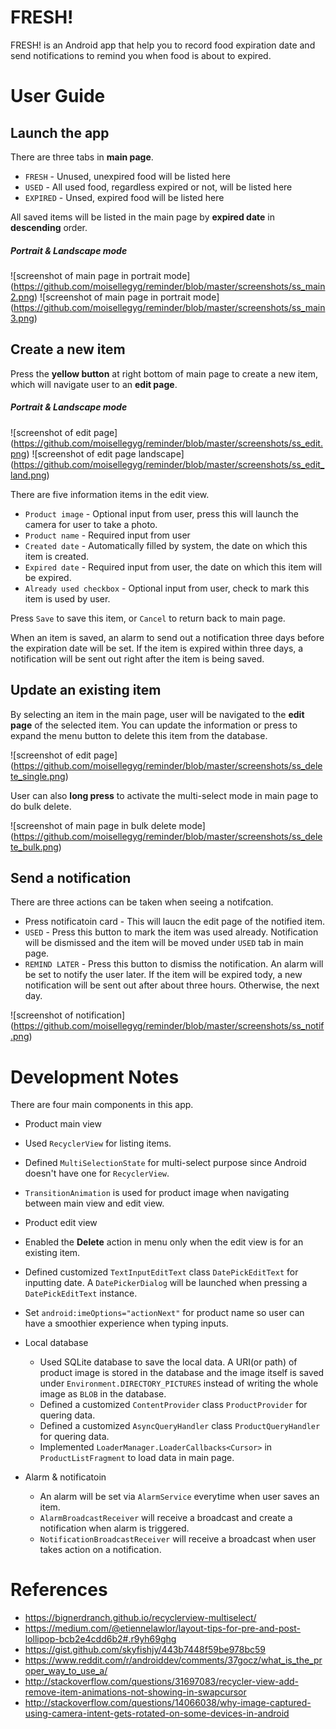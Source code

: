 # FRESH!
FRESH! is an Android app that help you to record food expiration date and send notifications to remind you when food is about to expired.

# User Guide
## Launch the app
There are three tabs in **main page**.
- `FRESH` - Unused, unexpired food will be listed here
- `USED` - All used food, regardless expired or not, will be listed here
- `EXPIRED` - Unsed, expired food will be listed here

All saved items will be listed in the main page by **expired date** in **descending** order.

##### Portrait & Landscape mode
![screenshot of main page in portrait mode]
(https://github.com/moisellegyg/reminder/blob/master/screenshots/ss_main2.png)
![screenshot of main page in portrait mode]
(https://github.com/moisellegyg/reminder/blob/master/screenshots/ss_main3.png)

## Create a new item
Press the **yellow button** at right bottom of main page to create a new item, which will navigate user to an **edit page**.

##### Portrait & Landscape mode
![screenshot of edit page]
(https://github.com/moisellegyg/reminder/blob/master/screenshots/ss_edit.png)
![screenshot of edit page landscape]
(https://github.com/moisellegyg/reminder/blob/master/screenshots/ss_edit_land.png)

There are five information items in the edit view.
- `Product image` - Optional input from user, press this will launch the camera for user to take a photo.
- `Product name` - Required input from user
- `Created date` - Automatically filled by system, the date on which this item is created.
- `Expired date` - Required input from user, the date on which this item will be expired.
- `Already used checkbox` - Optional input from user, check to mark this item is used by user.

Press `Save` to save this item, or `Cancel` to return back to main page.

When an item is saved, an alarm to send out a notification three days before the expiration date will be set. If the item is expired within three days, a notification will be sent out right after the item is being saved.

## Update an existing item
By selecting an item in the main page, user will be navigated to the **edit page** of the selected item. You can update the information or press to expand the menu button to delete this item from the database.

![screenshot of edit page]
(https://github.com/moisellegyg/reminder/blob/master/screenshots/ss_delete_single.png)

User can also **long press** to activate the multi-select mode in main page to do bulk delete.

![screenshot of main page in bulk delete mode]
(https://github.com/moisellegyg/reminder/blob/master/screenshots/ss_delete_bulk.png)

## Send a notification

There are three actions can be taken when seeing a notifcation.
- Press notificatoin card - This will laucn the edit page of the notified item.
- `USED` - Press this button to mark the item was used already. Notification will be dismissed and the item will be moved under `USED` tab in main page.
- `REMIND LATER` - Press this button to dismiss the notification. An alarm will be set to notify the user later. If the item will be expired tody, a new notification will be sent out after about three hours. Otherwise, the next day.

![screenshot of notification]
(https://github.com/moisellegyg/reminder/blob/master/screenshots/ss_notif.png)


# Development Notes
There are four main components in this app.
- Product main view
 - Used `RecyclerView` for listing items.
 - Defined `MultiSelectionState` for multi-select purpose since Android doesn't have one for `RecyclerView`.
 - `TransitionAnimation` is used for product image when navigating between main view and edit view.

- Product edit view
 - Enabled the **Delete** action in menu only when the edit view is for an existing item.
 - Defined customized `TextInputEditText` class `DatePickEditText` for inputting date. A `DatePickerDialog` will be launched when pressing a `DatePickEditText` instance.
 - Set `android:imeOptions="actionNext"` for product name so user can have a smoothier experience when typing inputs.

- Local database
  - Used SQLite database to save the local data. A URI(or path) of product image is stored in the database and the image itself is saved under `Environment.DIRECTORY_PICTURES` instead of writing the whole image as `BLOB` in the database.
  - Defined a customized `ContentProvider` class `ProductProvider` for quering data.
  - Defined a customized `AsyncQueryHandler` class `ProductQueryHandler` for quering data.
  - Implemented `LoaderManager.LoaderCallbacks<Cursor>` in `ProductListFragment` to load data in main page.
  
- Alarm & notificatoin
  - An alarm will be set via `AlarmService` everytime when user saves an item.
  - `AlarmBroadcastReceiver` will receive a broadcast and create a notification when alarm is triggered.
  - `NotificationBroadcastReceiver` will receive a broadcast when user takes action on a notification.

# References
- https://bignerdranch.github.io/recyclerview-multiselect/
- https://medium.com/@etiennelawlor/layout-tips-for-pre-and-post-lollipop-bcb2e4cdd6b2#.r9yh69ghg
- https://gist.github.com/skyfishjy/443b7448f59be978bc59
- https://www.reddit.com/r/androiddev/comments/37gocz/what_is_the_proper_way_to_use_a/
- http://stackoverflow.com/questions/31697083/recycler-view-add-remove-item-animations-not-showing-in-swapcursor
- http://stackoverflow.com/questions/14066038/why-image-captured-using-camera-intent-gets-rotated-on-some-devices-in-android
